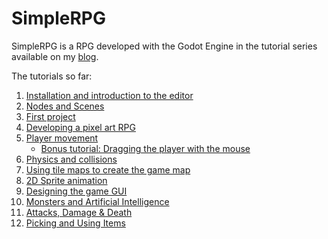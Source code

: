 # SimpleRPG

SimpleRPG is a RPG developed with the Godot Engine in the tutorial series available on my [blog](https://www.davidepesce.com/).

The tutorials so far:

1. [Installation and introduction to the editor](https://www.davidepesce.com/2019/09/18/godot-tutorial-1-installation-and-introduction-to-the-editor/)
2. [Nodes and Scenes](https://www.davidepesce.com/2019/09/19/godot-tutorial-2-design-philosophy/)
3. [First project](https://www.davidepesce.com/2019/09/20/godot-tutorial-3-first-project/)
4. [Developing a pixel art RPG](https://www.davidepesce.com/2019/09/24/godot-tutorial-4-pixel-art-rpg/)
5. [Player movement](https://www.davidepesce.com/2019/09/30/godot-tutorial-5-player-movement/)
   - [Bonus tutorial: Dragging the player with the mouse](https://www.davidepesce.com/2019/10/14/godot-tutorial-5-1-dragging-player-with-mouse/)
6. [Physics and collisions](https://www.davidepesce.com/2019/10/02/godot-tutorial-6-physics-and-collisions/)
7. [Using tile maps to create the game map](https://www.davidepesce.com/2019/10/18/godot-tutorial-7-using-tile-maps-to-create-game-map/)
8. [2D Sprite animation](https://www.davidepesce.com/2019/10/23/godot-tutorial-8-2d-sprite-animation/)
9. [Designing the game GUI](https://www.davidepesce.com/2019/10/30/godot-tutorial-9-designing-game-gui/)
10. [Monsters and Artificial Intelligence](https://www.davidepesce.com/2019/11/12/godot-tutorial-10-monsters-and-artificial-intelligence/)
11. [Attacks, Damage & Death](https://www.davidepesce.com/2019/11/25/godot-tutorial-11-attacks-damage-death/)
12. [Picking and Using Items](https://www.davidepesce.com/2019/12/09/godot-tutorial-12-picking-and-using-items/)

